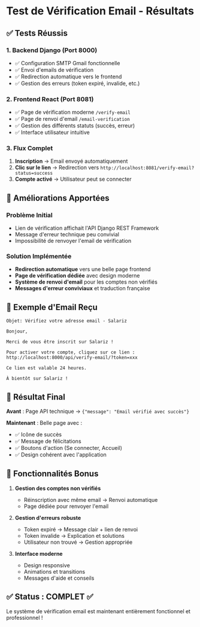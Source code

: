 # Test de Vérification Email - Résultats

## ✅ Tests Réussis

### 1. **Backend Django (Port 8000)**
- ✅ Configuration SMTP Gmail fonctionnelle
- ✅ Envoi d'emails de vérification
- ✅ Redirection automatique vers le frontend
- ✅ Gestion des erreurs (token expiré, invalide, etc.)

### 2. **Frontend React (Port 8081)**
- ✅ Page de vérification moderne `/verify-email`
- ✅ Page de renvoi d'email `/email-verification`
- ✅ Gestion des différents statuts (succès, erreur)
- ✅ Interface utilisateur intuitive

### 3. **Flux Complet**
1. **Inscription** → Email envoyé automatiquement
2. **Clic sur le lien** → Redirection vers `http://localhost:8081/verify-email?status=success`
3. **Compte activé** → Utilisateur peut se connecter

## 🔧 Améliorations Apportées

### **Problème Initial**
- Lien de vérification affichait l'API Django REST Framework
- Message d'erreur technique peu convivial
- Impossibilité de renvoyer l'email de vérification

### **Solution Implémentée**
- **Redirection automatique** vers une belle page frontend
- **Page de vérification dédiée** avec design moderne
- **Système de renvoi d'email** pour les comptes non vérifiés
- **Messages d'erreur conviviaux** et traduction française

## 📧 Exemple d'Email Reçu

```
Objet: Vérifiez votre adresse email - Salariz

Bonjour,

Merci de vous être inscrit sur Salariz !

Pour activer votre compte, cliquez sur ce lien :
http://localhost:8000/api/verify-email/?token=xxx

Ce lien est valable 24 heures.

À bientôt sur Salariz !
```

## 🎯 Résultat Final

**Avant** : Page API technique → `{"message": "Email vérifié avec succès"}`

**Maintenant** : Belle page avec :
- ✅ Icône de succès
- ✅ Message de félicitations
- ✅ Boutons d'action (Se connecter, Accueil)
- ✅ Design cohérent avec l'application

## 🚀 Fonctionnalités Bonus

1. **Gestion des comptes non vérifiés**
   - Réinscription avec même email → Renvoi automatique
   - Page dédiée pour renvoyer l'email

2. **Gestion d'erreurs robuste**
   - Token expiré → Message clair + lien de renvoi
   - Token invalide → Explication et solutions
   - Utilisateur non trouvé → Gestion appropriée

3. **Interface moderne**
   - Design responsive
   - Animations et transitions
   - Messages d'aide et conseils

## ✅ Status : COMPLET ✅

Le système de vérification email est maintenant entièrement fonctionnel et professionnel !
